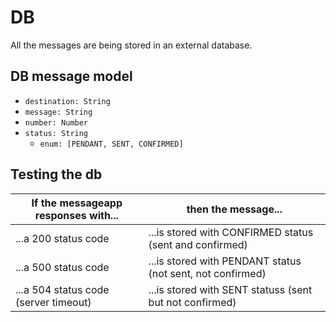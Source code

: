 # DB

All the messages are being stored in an external database.

## DB message model

- ``destination: String``
- ``message: String``
- ``number: Number``
- ``status: String``
    - ``enum: [PENDANT, SENT, CONFIRMED]``

## Testing the db

| If the messageapp responses with...      | then the message... |
| ------------- | ------------- | 
| ...a 200 status code|  ...is stored with CONFIRMED status (sent and confirmed) |  
| ...a 500 status code |  ...is stored with PENDANT status (not sent, not confirmed)  | 
| ...a 504 status code (server timeout)  |  ...is stored with SENT statuss (sent but not confirmed)   | 

